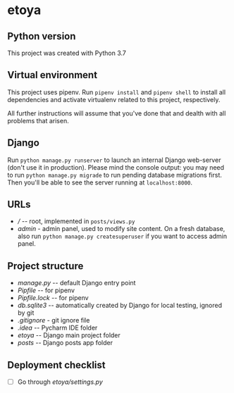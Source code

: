 # etoya

## Python version

This project was created with Python 3.7

## Virtual environment

This project uses pipenv. Run `pipenv install` and `pipenv shell` to install all dependencies and activate virtualenv related to this project, respectively.

All further instructions will assume that you've done that and dealth with all problems that arisen.

## Django

Run `python manage.py runserver` to launch an internal Django web-server (don't use it in production). Please mind the console output: you may need to run `python manage.py migrade` to run pending database migrations first. Then you'll be able to see the server running at `localhost:8000`.

## URLs

- */* -- root, implemented in `posts/views.py`
- *admin* - admin panel, used to modify site content. On a fresh database, also run `python manage.py createsuperuser` if you want to access admin panel.

## Project structure

- *manage.py* -- default Django entry point
- *Pipfile* -- for pipenv
- *Pipfile.lock* -- for pipenv
- *db.sqlite3* -- automatically created by Django for local testing, ignored by git
- *.gitignore* - git ignore file
- *.idea* -- Pycharm IDE folder
- *etoya* -- Django main project folder
- *posts* -- Django posts app folder

## Deployment checklist

- [ ] Go through *etoya/settings.py*
